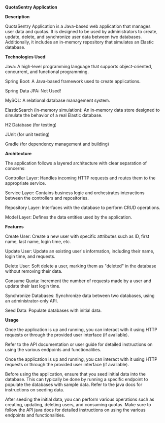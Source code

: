 **QuotaSentry Application**

**Description**

QuotaSentry Application is a Java-based web application that manages user data and quotas. 
It is designed to be used by administrators to create, update, delete, and synchronize user data between two databases. 
Additionally, it includes an in-memory repository that simulates an Elastic database.


**Technologies Used**

Java: A high-level programming language that supports object-oriented, concurrent, and functional programming.

Spring Boot: A Java-based framework used to create applications.

Spring Data JPA: Not Used!

MySQL: A relational database management system.

ElasticSearch (in-memory simulation): An in-memory data store designed to simulate the behavior of a real Elastic database.

H2 Database (for testing)

JUnit (for unit testing)

Gradle (for dependency management and building)


**Architecture**

The application follows a layered architecture with clear separation of concerns:

Controller Layer: Handles incoming HTTP requests and routes them to the appropriate service.

Service Layer: Contains business logic and orchestrates interactions between the controllers and repositories.

Repository Layer: Interfaces with the database to perform CRUD operations.

Model Layer: Defines the data entities used by the application.


**Features**

Create User: Create a new user with specific attributes such as ID, first name, last name, login time, etc.

Update User: Update an existing user's information, including their name, login time, and requests.

Delete User: Soft delete a user, marking them as "deleted" in the database without removing their data.

Consume Quota: Increment the number of requests made by a user and update their last login time.

Synchronize Databases: Synchronize data between two databases, using an administrator-only API.

Seed Data: Populate databases with initial data.


**Usage**

Once the application is up and running, you can interact with it using HTTP requests or through the provided user interface (if available). 

Refer to the API documentation or user guide for detailed instructions on using the various endpoints and functionalities.

Once the application is up and running, you can interact with it using HTTP requests or through the provided user interface (if available). 

Before using the application, ensure that you seed initial data into the database. 
This can typically be done by running a specific endpoint to populate the databases with sample data. 
Refer to the java docs for instructions on seeding data.

After seeding the initial data, you can perform various operations such as creating, updating, deleting users, and consuming quotas. 
Make sure to follow the API java docs for detailed instructions on using the various endpoints and functionalities.
